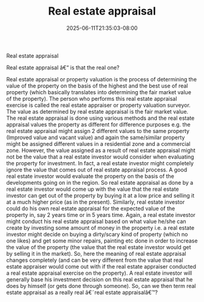 ﻿---
title: "Real estate appraisal"
date: 2025-06-11T21:35:03-08:00
description: "real estate Tips for Web Success"
featured_image: "/images/real estate.jpg"
tags: ["real estate"]
---

Real estate appraisal

Real estate appraisal â€“ is that the real one?

Real estate appraisal or property valuation is the process of determining the value of the property on the basis of the highest and the best use of real property (which basically translates into determining the fair market value of the property). The person who performs this real estate appraisal exercise is called the real estate appraiser or property valuation surveyor. The value as determined by real estate appraisal is the fair market value. The real estate appraisal is done using various methods and the real estate appraisal values the property as different for difference purposes e.g. the real estate appraisal might assign 2 different values to the same property (Improved value and vacant value) and again the same/similar property might be assigned different values in a residential zone and a commercial zone. However, the value assigned as a result of real estate appraisal might not be the value that a real estate investor would consider when evaluating the property for investment. In fact, a real estate investor might completely ignore the value that comes out of real estate appraisal process. 
A good real estate investor would evaluate the property on the basis of the developments going on in the region. So real estate appraisal as done by a real estate investor would come up with the value that the real estate investor can get out of the property by buying it at a low price and selling it at a much higher price (as in the present). Similarly, real estate investor could do his own real estate appraisal for the expected value of the property in, say 2 years time or in 5 years time. Again, a real estate investor might conduct his real estate appraisal based on what value he/she can create by investing some amount of money in the property i.e. a real estate investor might decide on buying a dirty/scary kind of property (which no one likes) and get some minor repairs, painting etc done in order to increase the value of the property (the value that the real estate investor would get by selling it in the market). So, here the meaning of real estate appraisal changes completely (and can be very different from the value that real estate appraiser would come out with if the real estate appraiser conducted a real estate appraisal exercise on the property).
A real estate investor will generally base his investment decision on this real estate appraisal that he does by himself (or gets done through someone). So, can we then term real estate appraisal as a really real â€˜real estate appraisalâ€™?

